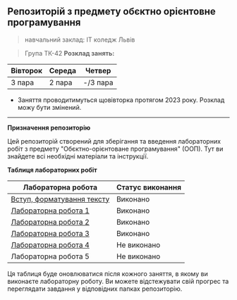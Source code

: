 ## Репозиторій з предмету обєктно орієнтовне програмування 
> навчальний заклад: IT коледж Львів

> Група ТК-42
**Розклад занять:**

|Вівторок | Середа |  Четвер |
|---------|--------|---------|
|3 пара   |2 пара  | -/3 пара|

- Заняття проводитимуться щовівторка протягом 2023 року. Розклад можу бути змінений.
---

**Призначення репозиторію**

Цей репозиторій створений для зберігання та введення лабораторних робіт з предмету "Обєктно-орієнтоване програмування" (ООП). Тут ви знайдете всі необхідні матеріали та інструкції.

**Таблиця лабораторних робіт**

| Лабораторна робота | Статус виконання |
|--------------------|------------------|
|[Вступ, форматування тексту](./init/README.md)   |  Виконано        |       
|[Лабораторна робота 1](./1_lab/README.md)|  Виконано      | 
|[Лабораторна робота 2](./2_lab/README.md)| Виконано      |
|[Лабораторна робота 3](./3_lab/README.md)|  Виконано      |
|[Лабораторна робота 4](./4_lab/README.md)| Не виконано      |
|Лабораторна робота 5| Не виконано      |



Ця таблиця буде оновлюватися після кожного заняття, в якому ви виконаєте лабораторну роботу. Ви можете відстежувати свій прогрес та переглядати завдання у відповідних папках репозиторію.

